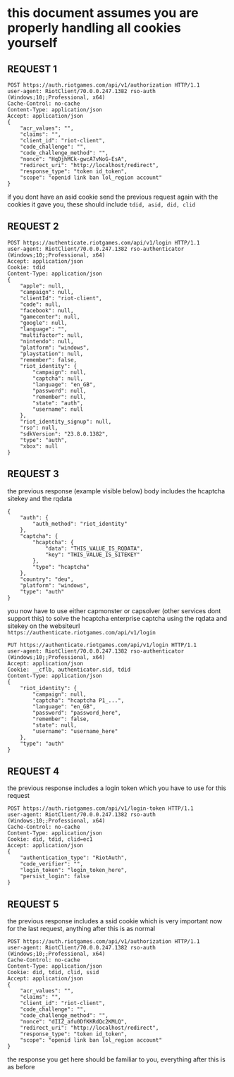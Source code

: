 # this document assumes you are properly handling all cookies yourself

## REQUEST 1
```
POST https://auth.riotgames.com/api/v1/authorization HTTP/1.1
user-agent: RiotClient/70.0.0.247.1382 rso-auth (Windows;10;;Professional, x64)
Cache-Control: no-cache
Content-Type: application/json
Accept: application/json
{
    "acr_values": "",
    "claims": "",
    "client_id": "riot-client",
    "code_challenge": "",
    "code_challenge_method": "",
    "nonce": "HqDjhMCk-gwcA7vNoG-EsA",
    "redirect_uri": "http://localhost/redirect",
    "response_type": "token id_token",
    "scope": "openid link ban lol_region account"
}
```

if you dont have an asid cookie send the previous request again with the cookies it gave you, these should include `tdid, asid, did, clid`

## REQUEST 2
```
POST https://authenticate.riotgames.com/api/v1/login HTTP/1.1
user-agent: RiotClient/70.0.0.247.1382 rso-authenticator (Windows;10;;Professional, x64)
Accept: application/json
Cookie: tdid
Content-Type: application/json
{
    "apple": null,
    "campaign": null,
    "clientId": "riot-client",
    "code": null,
    "facebook": null,
    "gamecenter": null,
    "google": null,
    "language": "",
    "multifactor": null,
    "nintendo": null,
    "platform": "windows",
    "playstation": null,
    "remember": false,
    "riot_identity": {
        "campaign": null,
        "captcha": null,
        "language": "en_GB",
        "password": null,
        "remember": null,
        "state": "auth",
        "username": null
    },
    "riot_identity_signup": null,
    "rso": null,
    "sdkVersion": "23.8.0.1382",
    "type": "auth",
    "xbox": null
}
```

## REQUEST 3

the previous response (example visible below) body includes the hcaptcha sitekey and the rqdata

```
{
    "auth": {
        "auth_method": "riot_identity"
    },
    "captcha": {
        "hcaptcha": {
            "data": "THIS_VALUE_IS_RQDATA",
            "key": "THIS_VALUE_IS_SITEKEY"
        },
        "type": "hcaptcha"
    },
    "country": "deu",
    "platform": "windows",
    "type": "auth"
}
```

you now have to use either capmonster or capsolver (other services dont support this) to solve the hcaptcha enterprise captcha using the rqdata and sitekey on the websiteurl `https://authenticate.riotgames.com/api/v1/login`

```
PUT https://authenticate.riotgames.com/api/v1/login HTTP/1.1
user-agent: RiotClient/70.0.0.247.1382 rso-authenticator (Windows;10;;Professional, x64)
Accept: application/json
Cookie: __cflb, authenticator.sid, tdid
Content-Type: application/json
{
    "riot_identity": {
        "campaign": null,
        "captcha": "hcaptcha P1_...",
        "language": "en_GB",
        "password": "password_here",
        "remember": false,
        "state": null,
        "username": "username_here"
    },
    "type": "auth"
}
```

## REQUEST 4

the previous response includes a login token which you have to use for this request

```
POST https://auth.riotgames.com/api/v1/login-token HTTP/1.1
user-agent: RiotClient/70.0.0.247.1382 rso-auth (Windows;10;;Professional, x64)
Cache-Control: no-cache
Content-Type: application/json
Cookie: did, tdid, clid=ec1
Accept: application/json
{
    "authentication_type": "RiotAuth",
    "code_verifier": "",
    "login_token": "login_token_here",
    "persist_login": false
}
```

## REQUEST 5

the previous response includes a ssid cookie which is very important now for the last request, anything after this is as normal

```
POST https://auth.riotgames.com/api/v1/authorization HTTP/1.1
user-agent: RiotClient/70.0.0.247.1382 rso-auth (Windows;10;;Professional, x64)
Cache-Control: no-cache
Content-Type: application/json
Cookie: did, tdid, clid, ssid
Accept: application/json
{
    "acr_values": "",
    "claims": "",
    "client_id": "riot-client",
    "code_challenge": "",
    "code_challenge_method": "",
    "nonce": "dIIZ_afu0DfKKRdQc2KMLQ",
    "redirect_uri": "http://localhost/redirect",
    "response_type": "token id_token",
    "scope": "openid link ban lol_region account"
}
```

the response you get here should be familiar to you, everything after this is as before
